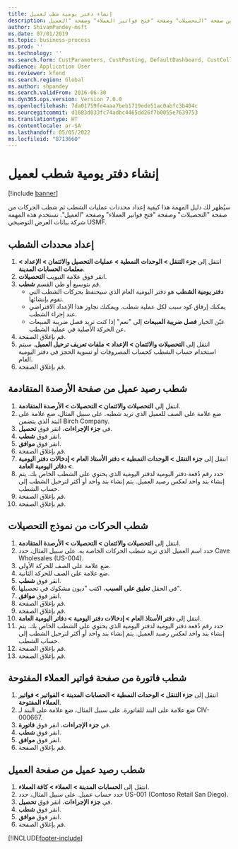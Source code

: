 ```yaml
---
title: إنشاء دفتر يومية شطب لعميل
description: سيُظهر لك دليل المهمة هذا كيفية إعداد محددات عمليات الشطب ثم شطب الحركات من صفحة "التحصيلات" وصفحة "فتح فواتير العملاء‬" وصفحة "العميل".
author: ShivamPandey-msft
ms.date: 07/01/2019
ms.topic: business-process
ms.prod: ''
ms.technology: ''
ms.search.form: CustParameters, CustPosting, DefaultDashboard, CustCollectionsPoolsListPage, CustWriteOff, LedgerJournalTable, LedgerJournalTransDaily, CustCollections, CustOpenInvoicesListPage, CustTable
audience: Application User
ms.reviewer: kfend
ms.search.region: Global
ms.author: shpandey
ms.search.validFrom: 2016-06-30
ms.dyn365.ops.version: Version 7.0.0
ms.openlocfilehash: 7da01759fe4aaa7beb1719ede51ac0abfc3b404c
ms.sourcegitcommit: d1683d033fc74adbc4465dd26f7b0055e7639753
ms.translationtype: HT
ms.contentlocale: ar-SA
ms.lasthandoff: 05/05/2022
ms.locfileid: "8713660"
---
```

# <a name="create-a-write-off-journal-for-a-customer"></a>إنشاء دفتر يومية شطب لعميل

[!include [banner](../../includes/banner.md)]

سيُظهر لك دليل المهمة هذا كيفية إعداد محددات عمليات الشطب ثم شطب الحركات من صفحة "التحصيلات" وصفحة "فتح فواتير العملاء‬" وصفحة "العميل". تستخدم هذه المهمة شركة بيانات العرض التوضيحي USMF.


## <a name="set-up-the-write-off-parameters"></a>إعداد محددات الشطب
1. انتقل إلى **جزء التنقل > الوحدات النمطية‬ > عمليات التحصيل والائتمان‬ > الإعداد > معلمات الحسابات المدينة**.
2. انقر فوق علامة التبويب **التحصيلات‬**.
3. قم بتوسيع أو طي القسم **شطب**.
    - **دفتر يومية الشطب** هو دفتر اليومية العام الذي سيحتفظ بحركات الشطب التي تقوم بإنشائها.  
    - يمكنك إرفاق كود سبب لكل عملية شطب. ويمكنك تجاوز هذا الإعداد الافتراضي عند إجراء الشطب.  
    - عيّن الخيار **فصل ضريبة المبيعات‬** إلى "نعم" إذا كنت تريد فصل ضريبة المبيعات عن الحركة الأصلية في عملية الشطب.  
4. قم بإغلاق الصفحة.
5. انتقل إلى **التحصيلات والائتمان > الإعداد > ملفات تعريف ترحيل العميل**. سيتم استخدام حساب الشطب كحساب المصروفات أو تسوية الحجز في دفتر اليومية العام.
6. قم بإغلاق الصفحة.

## <a name="write-off-a-customer-balance-from-the-aged-balances-page"></a>شطب رصيد عميل من صفحة الأرصدة المتقادمة
1. انتقل إلى **التحصيلات والائتمان > التحصيلات > الأرصدة المتقادمة**.
2. ضع علامة على الصف للعميل الذي تريد شطبه. على سبيل المثال، ضع علامة على البند الذي يتضمن Birch Company.
3. في **جزء الإجراءات**، انقر فوق **تحصيل**.
4. انقر فوق **شطب**.
5. انقر فوق **موافق**.
6. قم بإغلاق الصفحة.
7. انتقل إلى **جزء التنقل > الوحدات النمطية > دفتر الأستاذ العام > إدخالات دفتر اليومية > دفاتر اليومية العامة‬**.
8. حدد رقم دُفعة دفتر اليومية لدفتر اليومية الذي يحتوي على الشطب الخاص بك. يتم إنشاء بند واحد لعكس رصيد العميل. يتم إنشاء بند واحد أو أكثر لترحيل الشطب إلى حساب الشطب.  
9. قم بإغلاق الصفحة.
10. قم بإغلاق الصفحة.

## <a name="write-off-transactions-from-the-collections-form"></a>شطب الحركات من نموذج التحصيلات
1. انتقل إلى **التحصيلات والائتمان > التحصيلات > الأرصدة المتقادمة**.
2. حدد اسم العميل الذي تريد شطب الحركات الخاصة به. على سبيل المثال، حدد Cave Wholesales (US-004).
3. ضع علامة على الصف للحركة الأولى.
4. ضع علامة على الصف للحركة الثانية.
5. انقر فوق **شطب**.
6. في الحقل **تعليق على السبب‬**، اكتب "ديون مشكوك في تحصيلها".
7. انقر فوق **موافق**.
8. قم بإغلاق الصفحة.
9. قم بإغلاق الصفحة.
10. انتقل إلى **دفتر الأستاذ العام > إدخالات دفتر اليومية > دفاتر اليومية العامة**‬.
11. حدد رقم دُفعة دفتر اليومية لدفتر اليومية الذي يحتوي على الشطب الخاص بك. يتم إنشاء بند واحد لعكس رصيد العميل. يتم إنشاء بند واحد أو أكثر لترحيل الشطب إلى حساب الشطب.  
12. قم بإغلاق الصفحة.
13. قم بإغلاق الصفحة.

## <a name="write-off-an-invoice-from-the-open-customers-invoices-page"></a>شطب فاتورة من صفحة فواتير العملاء المفتوحة
1. انتقل إلى **جزء التنقل > الوحدات النمطية > الحسابات المدينة > الفواتير > فواتير العملاء المفتوحة‬**.
2. ضع علامة على البند للفاتورة. على سبيل المثال، ضع علامة على البند لـ CIV-000667.
3. في **جزء الإجراءات**، انقر فوق **فاتورة**.
4. انقر فوق **شطب**.
5. انقر فوق **موافق**.
6. قم بإغلاق الصفحة.

## <a name="write-off-a-customer-balance-from-the-customer-page"></a>شطب رصيد عميل من صفحة العميل
1. انتقل إلى **الحسابات المدينة > العملاء > كافة العملاء**‬.
2. حدد حساب عميل. على سبيل المثال، حدد US-001 (Contoso Retail San Diego).
3. في **جزء الإجراءات**، انقر فوق **تحصيل**.
4. انقر فوق **شطب**.
5. انقر فوق **موافق**.
6. قم بإغلاق الصفحة.



[!INCLUDE[footer-include](../../../includes/footer-banner.md)]
